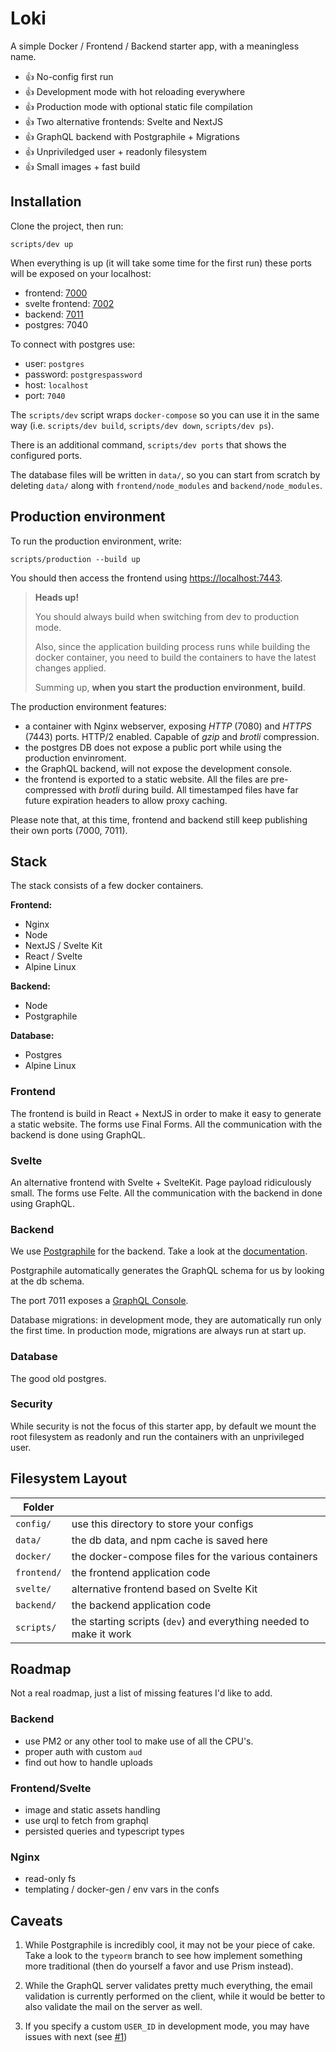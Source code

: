 # Loki

A simple Docker / Frontend / Backend starter app, with a meaningless name.

- 👍 No-config first run
- 👍 Development mode with hot reloading everywhere
- 👍 Production mode with optional static file compilation
- 👍 Two alternative frontends: Svelte and NextJS
- 👍 GraphQL backend with Postgraphile + Migrations
- 👍 Unpriviledged user + readonly filesystem
- 👍 Small images + fast build

## Installation

Clone the project, then run:

```shell
scripts/dev up
```

When everything is up (it will take some time for the first run) these ports
will be exposed on your localhost:

- frontend: [7000](http://localhost:7000)
- svelte frontend: [7002](http://localhost:7002)
- backend: [7011](http://localhost:7011)
- postgres: 7040

To connect with postgres use:

- user: `postgres`
- password: `postgrespassword`
- host: `localhost`
- port: `7040`

The `scripts/dev` script wraps `docker-compose` so you can use it in the same
way (i.e. `scripts/dev build`, `scripts/dev down`, `scripts/dev ps`).

There is an additional command, `scripts/dev ports` that shows the configured ports.

The database files will be written in `data/`, so you can start from scratch by deleting `data/` along with `frontend/node_modules` and `backend/node_modules`.

## Production environment

To run the production environment, write:

```shell
scripts/production --build up
```

You should then access the frontend using [https://localhost:7443](https://localhost:7443).

> **Heads up!**
>
> You should always build when switching from dev to production mode.
>
> Also, since the application building process runs while building
> the docker container, you need to build the containers to have the
> latest changes applied.
>
> Summing up, **when you start the production environment, build**.

The production environment features:

- a container with Nginx webserver, exposing _HTTP_ (7080) and _HTTPS_ (7443) ports. HTTP/2 enabled. Capable of _gzip_ and _brotli_ compression.
- the postgres DB does not expose a public port while using the production envinroment.
- the GraphQL backend, will not expose the development console.
- the frontend is exported to a static website. All the files are pre-compressed with _brotli_ during build. All timestamped files have far future expiration headers to allow proxy caching.

Please note that, at this time, frontend and backend still keep publishing their own ports (7000, 7011).

## Stack

The stack consists of a few docker containers.

**Frontend:**

- Nginx
- Node
- NextJS / Svelte Kit
- React / Svelte
- Alpine Linux

**Backend:**

- Node
- Postgraphile

**Database:**

- Postgres
- Alpine Linux

### Frontend

The frontend is build in React + NextJS in order to make it easy to generate a
static website. The forms use Final Forms. All the communication with the
backend is done using GraphQL.

### Svelte

An alternative frontend with Svelte + SvelteKit. Page payload ridiculously small. The forms use Felte. All the communication with the backend in done using GraphQL.

### Backend

We use [Postgraphile][postgraphile] for the backend. Take a look at the [documentation](./backend/readme.md).

Postgraphile automatically generates the GraphQL schema for us by looking at the db schema.

The port 7011 exposes a [GraphQL Console](http://localhost:7011/graphiql).

Database migrations: in development mode, they are automatically run only the first time. In production mode, migrations are always run at start up.

[postgraphile]: https://github.com/graphile/postgraphile

### Database

The good old postgres.

### Security

While security is not the focus of this starter app, by default we mount the root filesystem as readonly and run the containers with an unprivileged user.

## Filesystem Layout

| Folder      |                                                                    |
| ----------- | ------------------------------------------------------------------ |
| `config/`   | use this directory to store your configs                           |
| `data/`     | the db data, and npm cache is saved here                           |
| `docker/`   | the docker-compose files for the various containers                |
| `frontend/` | the frontend application code                                      |
| `svelte/`   | alternative frontend based on Svelte Kit                           |
| `backend/`  | the backend application code                                       |
| `scripts/`  | the starting scripts (`dev`) and everything needed to make it work |

## Roadmap

Not a real roadmap, just a list of missing features I'd like to add.

### Backend

- use PM2 or any other tool to make use of all the CPU's.
- proper auth with custom `aud`
- find out how to handle uploads

### Frontend/Svelte

- image and static assets handling
- use urql to fetch from graphql
- persisted queries and typescript types

### Nginx

- read-only fs
- templating / docker-gen / env vars in the confs

## Caveats

1. While Postgraphile is incredibly cool, it may not be your piece of cake.
   Take a look to the `typeorm` branch to see how implement something more
   traditional (then do yourself a favor and use Prism instead).

1. While the GraphQL server validates pretty much everything, the email
   validation is currently performed on the client, while it would be better
   to also validate the mail on the server as well.

1. If you specify a custom `USER_ID` in development mode, you may have issues with next (see [#1](https://github.com/tacone/loki/issues/1))
